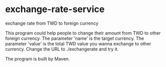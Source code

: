 # exchange-rate-service
exchange rate from TWD to foreign currency

This program could help people to change their amount from TWD to other foreign currency. 
The parameter 'name' is the target currency.
The parameter 'value' is the total TWD value you wanna exchange to other currency. 
Change the URL to ./exchangerate and try it. 

The program is built by Maven. 
